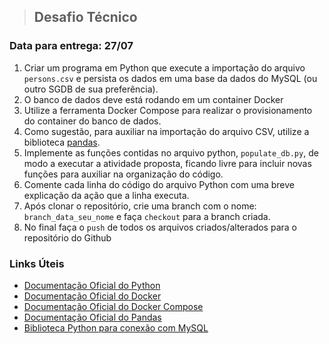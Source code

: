 > ## Desafio Técnico

### Data para entrega: 27/07

1. Criar um programa em Python que execute a importação do arquivo `persons.csv` e persista os dados em uma base da dados do MySQL (ou outro SGDB de sua preferência).
2. O banco de dados deve está rodando em um container Docker
3. Utilize a ferramenta Docker Compose para realizar o provisionamento do container do banco de dados.
4. Como sugestão, para auxiliar na importação do arquivo CSV, utilize a biblioteca [pandas](https://pandas.pydata.org/).
5. Implemente as funções contidas no arquivo python, `populate_db.py`, de modo a executar a atividade proposta, ficando livre para incluir novas funções para auxiliar na organização do código.
6. Comente cada linha do código do arquivo Python com uma breve explicação da ação que a linha executa.
7. Após clonar o repositório, crie uma branch com o nome: `branch_data_seu_nome` e faça `checkout` para a branch criada.
8. No final faça o `push` de todos os arquivos criados/alterados para o repositório do Github

### Links Úteis
- [Documentação Oficial do Python](https://docs.python.org/pt-br/3/tutorial/)
- [Documentação Oficial do Docker](https://docs.docker.com/)
- [Documentação Oficial do Docker Compose](https://docs.docker.com/compose/)
- [Documentação Oficial do Pandas](https://pandas.pydata.org/docs/)
- [Biblioteca Python para conexão com MySQL](https://dev.mysql.com/doc/connector-python/en/connector-python-introduction.html)
